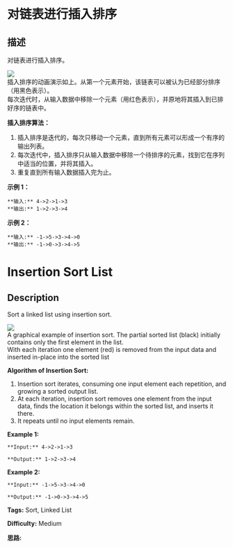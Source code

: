 # 对链表进行插入排序

## 描述

对链表进行插入排序。

![](https://upload.wikimedia.org/wikipedia/commons/0/0f/Insertion-sort-example-300px.gif)  
插入排序的动画演示如上。从第一个元素开始，该链表可以被认为已经部分排序（用黑色表示）。  
每次迭代时，从输入数据中移除一个元素（用红色表示），并原地将其插入到已排好序的链表中。



**插入排序算法：**

  1. 插入排序是迭代的，每次只移动一个元素，直到所有元素可以形成一个有序的输出列表。
  2. 每次迭代中，插入排序只从输入数据中移除一个待排序的元素，找到它在序列中适当的位置，并将其插入。
  3. 重复直到所有输入数据插入完为止。



**示例 1：**

    
    
    **输入:** 4->2->1->3
    **输出:** 1->2->3->4
    

**示例  2：**

    
    
    **输入:** -1->5->3->4->0
    **输出:** -1->0->3->4->5
    



# Insertion Sort List

## Description



Sort a linked list using insertion sort.

![](https://upload.wikimedia.org/wikipedia/commons/0/0f/Insertion-sort-example-300px.gif)  
A graphical example of insertion sort. The partial sorted list (black) initially contains only the first element in the list.  
With each iteration one element (red) is removed from the input data and inserted in-place into the sorted list  


**Algorithm of Insertion Sort:**

  1. Insertion sort iterates, consuming one input element each repetition, and growing a sorted output list.
  2. At each iteration, insertion sort removes one element from the input data, finds the location it belongs within the sorted list, and inserts it there.
  3. It repeats until no input elements remain.

  
**Example 1:**

    
    
    **Input:** 4->2->1->3
    **Output:** 1->2->3->4
    

**Example 2:**

    
    
    **Input:** -1->5->3->4->0
    **Output:** -1->0->3->4->5
    


**Tags:** Sort, Linked List

**Difficulty:** Medium

**思路:**
